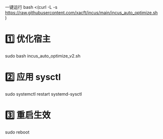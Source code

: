 一键运行
bash <(curl -L -s https://raw.githubusercontent.com/xacft/incus/main/incus_auto_optimize.sh)

# 1️⃣ 优化宿主
sudo bash incus_auto_optimize_v2.sh

# 2️⃣ 应用 sysctl
sudo systemctl restart systemd-sysctl

# 3️⃣ 重启生效
sudo reboot
